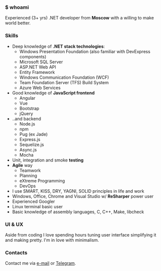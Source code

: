 ### $ whoami
Experienced (3+ yrs) .NET developer from **Moscow** with a willing to make world better.

### Skills
* Deep knowledge of **.NET stack technologies**: 
  * Windows Presentation Foundation (also familiar with DevExpress components)
  * Microsoft SQL Server
  * ASP.NET Web API
  * Entity Framework
  * Windows Communication Foundation (WCF)
  * Team Foundation Server (TFS) Build System
  * Azure Web Services
* Good knowledge of **JavaScript frontend**
  * Angular
  * Vue
  * Bootstrap
  * jQuery
* ..and backend
  * Node.js
  * npm
  * Pug (ex Jade)
  * Express.js
  * Sequelize.js
  * Async.js
  * Mocha
* Unit, integration and smoke **testing**
* **Agile** way
  * Teamwork
  * Planning
  * eXtreme Programming
  * DevOps
* I use SMART, KISS, DRY, YAGNI, SOLID principles in life and work
* Windows, Office, Chrome and Visual Studio w/ **ReSharper** power user
* Experienced Googler
* Linux terminal basic user
* Basic knowledge of assembly languages, C, C++, Make, libcheck

### UI & UX
Aside from coding I love spending hours tuning user interface simplifying it and making pretty. I'm in love with minimalism.

### Contacts

Contact me via [e-mail](mailto:tihonov1sergio@gmail.com) or [Telegram](https://telegram.me/nuc134r).

